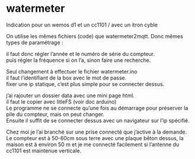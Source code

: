 # watermeter
Indication pour un wemos d1 et un cc1101 / avec un itron cyble

On utilise les mêmes fichiers (code) que watermeter2mqtt.
Donc mêmes types de paramétrage :

il faut donc régler l’année et le numéro de série du compteur.  
puis régler la fréquence si on l’a, sinon faire une recherche.

Seul changement à effectuer le fichier watermeter.ino  
il faut l’identifiant de la box avec le mot de passe.  
fixer une ip statique, c’est plus simple pour se connecter dessus.

j’ai rajouter un dossier data avec une mini page html.  
il faut le copier avec litleFS (voir doc arduino)  
Le programme ne se connecte qu’une fois au démarrage pour préserver la pile du compteur, mais on peut changer.  
Ensuite il suffit de se connecter dessus avec un navigateur sur l’ip spécifié.

Chez moi je l’ai branché sur une prise connecté que j’active à la demande.  
Le compteur est à 50-60cm sous terre avec une plaque bêton dessus, la maison est à environ 50 m et je me connecté facilement
si l’antenne du cc1101 est maintenue verticale.
